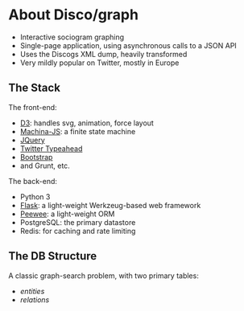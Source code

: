 About Disco/graph
=================

- Interactive sociogram graphing
- Single-page application, using asynchronous calls to a JSON API
- Uses the Discogs XML dump, heavily transformed
- Very mildly popular on Twitter, mostly in Europe

The Stack
---------

The front-end:

- [D3](https://d3js.org): handles svg, animation, force layout
- [Machina-JS](http://machina-js.org/): a finite state machine
- [JQuery](https://jquery.com)
- [Twitter Typeahead](https://github.com/twitter/typeahead.js/)
- [Bootstrap](http://getbootstrap.com/)
- and Grunt, etc.

The back-end:

- Python 3
- [Flask](http://flask.pocoo.org/): a light-weight Werkzeug-based web framework
- [Peewee](http://docs.peewee-orm.com/en/latest/): a light-weight ORM
- PostgreSQL: the primary datastore
- Redis: for caching and rate limiting

The DB Structure
----------------

A classic graph-search problem, with two primary tables: 

- *entities* 
- *relations*
